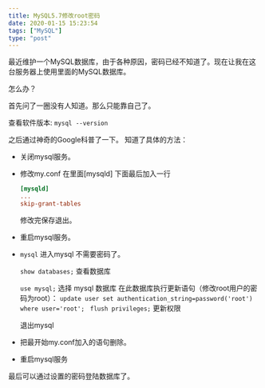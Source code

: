 ```yaml
---
title: MySQL5.7修改root密码
date: 2020-01-15 15:23:54
tags: ["MySQL"]
type: "post"
---
```


最近维护一个MySQL数据库，由于各种原因，密码已经不知道了。现在让我在这台服务器上使用里面的MySQL数据库。

怎么办？ 

首先问了一圈没有人知道。那么只能靠自己了。

查看软件版本:  `mysql --version`

之后通过神奇的Google科普了一下。 
知道了具体的方法：

* 关闭mysql服务。

* 修改my.conf
  在里面[mysqld] 下面最后加入一行
  
  ```ini
  [mysqld]
  ...
  skip-grant-tables
  ```
  
  修改完保存退出。

* 重启mysql服务。

* `mysql` 进入mysql 不需要密码了。 
  
    `show databases;`  查看数据库
  
    `use mysql;` 选择 mysql 数据库
    在此数据库执行更新语句（修改root用户的密码为root）：
    `update user set authentication_string=password('root') where user='root';
    `
    `flush privileges;` 更新权限
  
    退出mysql

* 把最开始my.conf加入的语句删除。

* 重启mysql服务

最后可以通过设置的密码登陆数据库了。
